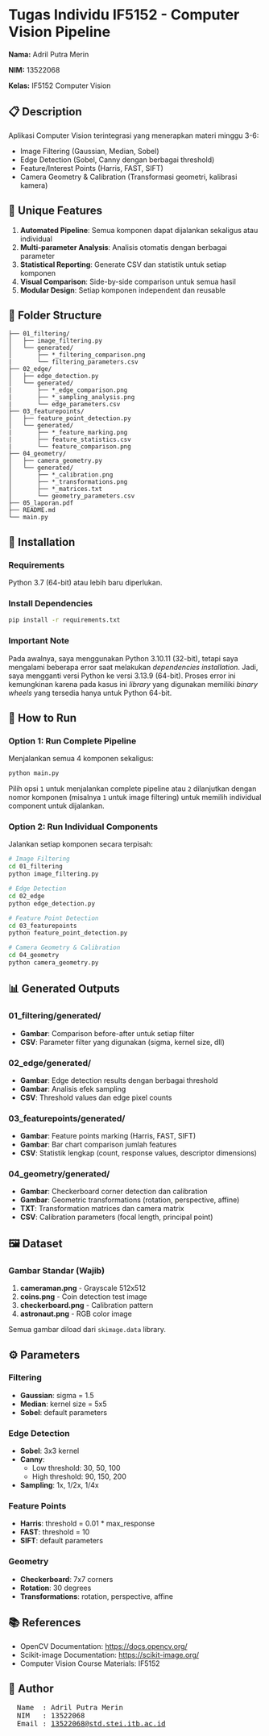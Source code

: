 # Tugas Individu IF5152 - Computer Vision Pipeline

**Nama:** Adril Putra Merin  

**NIM:** 13522068

**Kelas:** IF5152 Computer Vision

## 📋 Description

Aplikasi Computer Vision terintegrasi yang menerapkan materi minggu 3-6:
- Image Filtering (Gaussian, Median, Sobel)
- Edge Detection (Sobel, Canny dengan berbagai threshold)
- Feature/Interest Points (Harris, FAST, SIFT)
- Camera Geometry & Calibration (Transformasi geometri, kalibrasi kamera)

## 🎯 Unique Features

1. **Automated Pipeline**: Semua komponen dapat dijalankan sekaligus atau individual
2. **Multi-parameter Analysis**: Analisis otomatis dengan berbagai parameter
3. **Statistical Reporting**: Generate CSV dan statistik untuk setiap komponen
4. **Visual Comparison**: Side-by-side comparison untuk semua hasil
5. **Modular Design**: Setiap komponen independent dan reusable

## 📁 Folder Structure

```
├── 01_filtering/
│   ├── image_filtering.py
│   └── generated/
│       ├── *_filtering_comparison.png
|       └── filtering_parameters.csv
├── 02_edge/
│   ├── edge_detection.py
│   └── generated/
|       ├── *_edge_comparison.png
|       ├── *_sampling_analysis.png
|       └── edge_parameters.csv
├── 03_featurepoints/
│   ├── feature_point_detection.py
│   └── generated/
|       ├── *_feature_marking.png
|       ├── feature_statistics.csv
|       └── feature_comparison.png
├── 04_geometry/
│   ├── camera_geometry.py
│   └── generated/
│       ├── *_calibration.png
│       ├── *_transformations.png
│       ├── *_matrices.txt
│       └── geometry_parameters.csv
├── 05_laporan.pdf
├── README.md
└── main.py
```

## 🔧 Installation

### Requirements

Python 3.7 (64-bit) atau lebih baru diperlukan. 

### Install Dependencies

```bash
pip install -r requirements.txt
```

### Important Note
Pada awalnya, saya menggunakan Python 3.10.11 (32-bit), tetapi saya mengalami beberapa error saat melakukan _dependencies installation_. Jadi, saya mengganti versi Python ke versi 3.13.9 (64-bit). Proses error ini kemungkinan karena pada kasus ini _library_ yang digunakan memiliki _binary wheels_ yang tersedia hanya untuk Python 64-bit.  

## 🚀 How to Run

### Option 1: Run Complete Pipeline

Menjalankan semua 4 komponen sekaligus:

```bash
python main.py
```

Pilih opsi `1` untuk menjalankan complete pipeline atau `2` dilanjutkan dengan nomor komponen (misalnya `1` untuk image filtering) untuk memilih individual component untuk dijalankan. 

### Option 2: Run Individual Components

Jalankan setiap komponen secara terpisah:

```bash
# Image Filtering
cd 01_filtering
python image_filtering.py

# Edge Detection
cd 02_edge
python edge_detection.py

# Feature Point Detection
cd 03_featurepoints
python feature_point_detection.py

# Camera Geometry & Calibration
cd 04_geometry
python camera_geometry.py
```

## 📊 Generated Outputs

### 01_filtering/generated/
- **Gambar**: Comparison before-after untuk setiap filter
- **CSV**: Parameter filter yang digunakan (sigma, kernel size, dll)

### 02_edge/generated/
- **Gambar**: Edge detection results dengan berbagai threshold
- **Gambar**: Analisis efek sampling
- **CSV**: Threshold values dan edge pixel counts

### 03_featurepoints/generated/
- **Gambar**: Feature points marking (Harris, FAST, SIFT)
- **Gambar**: Bar chart comparison jumlah features
- **CSV**: Statistik lengkap (count, response values, descriptor dimensions)

### 04_geometry/generated/
- **Gambar**: Checkerboard corner detection dan calibration
- **Gambar**: Geometric transformations (rotation, perspective, affine)
- **TXT**: Transformation matrices dan camera matrix
- **CSV**: Calibration parameters (focal length, principal point)

## 🖼️ Dataset

### Gambar Standar (Wajib)
1. **cameraman.png** - Grayscale 512x512
2. **coins.png** - Coin detection test image
3. **checkerboard.png** - Calibration pattern
4. **astronaut.png** - RGB color image

Semua gambar diload dari `skimage.data` library.

## ⚙️ Parameters

### Filtering
- **Gaussian**: sigma = 1.5
- **Median**: kernel size = 5x5
- **Sobel**: default parameters

### Edge Detection
- **Sobel**: 3x3 kernel
- **Canny**: 
  - Low threshold: 30, 50, 100
  - High threshold: 90, 150, 200
- **Sampling**: 1x, 1/2x, 1/4x

### Feature Points
- **Harris**: threshold = 0.01 * max_response
- **FAST**: threshold = 10
- **SIFT**: default parameters

### Geometry
- **Checkerboard**: 7x7 corners
- **Rotation**: 30 degrees
- **Transformations**: rotation, perspective, affine


## 📚 References

- OpenCV Documentation: https://docs.opencv.org/
- Scikit-image Documentation: https://scikit-image.org/
- Computer Vision Course Materials: IF5152

## 👤 Author

<pre>
  Name  : Adril Putra Merin
  NIM   : 13522068
  Email : <a href="mailto:13522068@std.stei.itb.ac.id">13522068@std.stei.itb.ac.id</a>
</pre>
